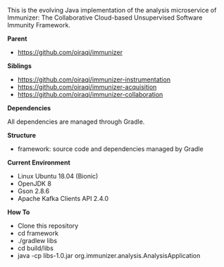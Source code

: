 This is the evolving Java implementation of the analysis microservice of Immunizer: The Collaborative Cloud-based Unsupervised Software Immunity Framework.

**Parent**
- https://github.com/oiraqi/immunizer

**Siblings**
- https://github.com/oiraqi/immunizer-instrumentation
- https://github.com/oiraqi/immunizer-acquisition
- https://github.com/oiraqi/immunizer-collaboration

**Dependencies**

All dependencies are managed through Gradle.

**Structure**
- framework: source code and dependencies managed by Gradle

**Current Environment**
- Linux Ubuntu 18.04 (Bionic)
- OpenJDK 8
- Gson 2.8.6
- Apache Kafka Clients API 2.4.0

**How To**
- Clone this repository
- cd framework
- ./gradlew libs
- cd build/libs
- java -cp libs-1.0.jar org.immunizer.analysis.AnalysisApplication
